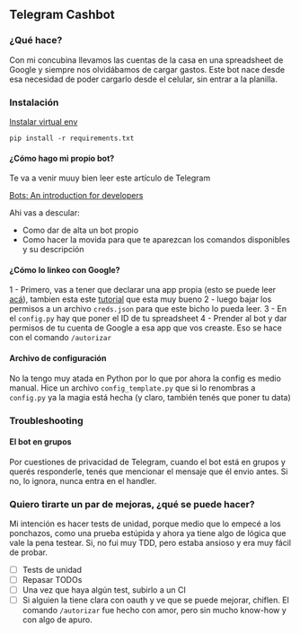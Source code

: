 ## Telegram Cashbot

### ¿Qué hace?

Con mi concubina llevamos las cuentas de la casa en una spreadsheet de Google y siempre nos olvidábamos de cargar gastos. Este bot nace desde esa necesidad de poder cargarlo desde el celular, sin entrar a la planilla.

### Instalación

[Instalar virtual env](https://packaging.python.org/guides/installing-using-pip-and-virtualenv/)

`pip install -r requirements.txt`


#### ¿Cómo hago mi propio bot?

Te va a venir muuy bien leer este artículo de Telegram

[Bots: An introduction for developers](https://core.telegram.org/bots)

Ahi vas a descular:

- Como dar de alta un bot propio
- Como hacer la movida para que te aparezcan los comandos disponibles y su descripción

#### ¿Cómo lo linkeo con Google?

1 - Primero, vas a tener que declarar una app propia (esto se puede leer [acá](https://developers.google.com/identity/protocols/OAuth2)), tambien esta este [tutorial](https://github.com/gimite/google-drive-ruby/blob/master/doc/authorization.md) que esta muy bueno
2 - luego bajar los permisos a un archivo `creds.json` para que este bicho lo pueda leer.
3 - En el `config.py` hay que poner el ID de tu spreadsheet
4 - Prender al bot y dar permisos de tu cuenta de Google a esa app que vos creaste. Eso se hace con el comando `/autorizar`

#### Archivo de configuración

No la tengo muy atada en Python por lo que por ahora la config es medio manual. Hice un archivo `config_template.py` que si lo renombras a `config.py` ya la magia está hecha (y claro, también tenés que poner tu data)

### Troubleshooting

#### El bot en grupos

Por cuestiones de privacidad de Telegram, cuando el bot está en grupos y querés responderle, tenés que mencionar el mensaje que él envio antes. Si no, lo ignora, nunca entra en el handler.


### Quiero tirarte un par de mejoras, ¿qué se puede hacer?

Mi intención es hacer tests de unidad, porque medio que lo empecé a los ponchazos, como una prueba estúpida y ahora ya tiene algo de lógica que vale la pena testear. Si, no fui muy TDD, pero estaba ansioso y era muy fácil de probar.


- [ ] Tests de unidad
- [ ] Repasar TODOs
- [ ] Una vez que haya algún test, subirlo a un CI  
- [ ] Si alguien la tiene clara con oauth y ve que se puede mejorar, chiflen. El comando `/autorizar` fue hecho con amor, pero sin mucho know-how y con algo de apuro.  
